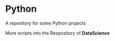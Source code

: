 # Python
A repository for some Python projects

More scripts into the Respository of **DataScience**
